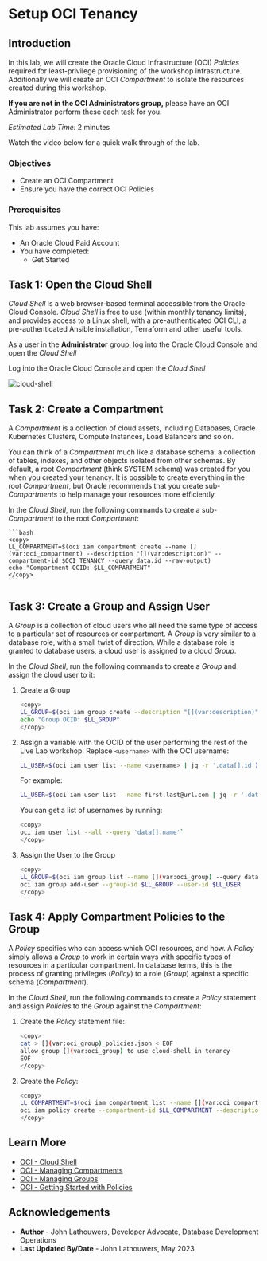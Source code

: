 # Setup OCI Tenancy

## Introduction

In this lab, we will create the Oracle Cloud Infrastructure (OCI) *Policies* required for least-privilege provisioning of the workshop infrastructure.  Additionally we will create an OCI *Compartment* to isolate the resources created during this workshop.

<if type="tenancy">

**If you are not in the OCI Administrators group,** please have an OCI Administrator perform these each task for you.

</fi>

*Estimated Lab Time:* 2 minutes

Watch the video below for a quick walk through of the lab.
[](youtube:zNKxJjkq0Pw)

### Objectives

* Create an OCI Compartment
* Ensure you have the correct OCI Policies

### Prerequisites

This lab assumes you have:

* An Oracle Cloud Paid Account
* You have completed:
  * Get Started

## Task 1: Open the Cloud Shell

*Cloud Shell* is a web browser-based terminal accessible from the Oracle Cloud Console. *Cloud Shell* is free to use (within monthly tenancy limits), and provides access to a Linux shell, with a pre-authenticated OCI CLI, a pre-authenticated Ansible installation, Terraform and other useful tools.

<if type="tenancy">

As a user in the **Administrator** group, log into the Oracle Cloud Console and open the *Cloud Shell*

</fi>

<if type="freetier">

Log into the Oracle Cloud Console and open the *Cloud Shell*

</fi>

![cloud-shell](https://oracle-livelabs.github.io/common/images/console/cloud-shell.png)

## Task 2: Create a Compartment

A *Compartment* is a collection of cloud assets, including Databases, Oracle Kubernetes Clusters, Compute Instances, Load Balancers and so on.

You can think of a *Compartment* much like a database schema: a collection of tables, indexes, and other objects isolated from other schemas.  By default, a root *Compartment* (think SYSTEM schema) was created for you when you created your tenancy.  It is possible to create everything in the root *Compartment*, but Oracle recommends that you create sub-*Compartments* to help manage your resources more efficiently.

In the *Cloud Shell*, run the following commands to create a sub-*Compartment* to the root *Compartment*:

    ```bash
    <copy>
    LL_COMPARTMENT=$(oci iam compartment create --name [](var:oci_compartment) --description "[](var:description)" --compartment-id $OCI_TENANCY --query data.id --raw-output)
    echo "Compartment OCID: $LL_COMPARTMENT"
    </copy>
    ```

## Task 3: Create a Group and Assign User

A *Group* is a collection of cloud users who all need the same type of access to a particular set of resources or compartment.  A *Group* is very similar to a database role, with a small twist of direction.  While a database role is granted to database users, a cloud user is assigned to a cloud *Group*.

In the *Cloud Shell*, run the following commands to create a *Group* and assign the cloud user to it:

1. Create a Group

    ```bash
    <copy>
    LL_GROUP=$(oci iam group create --description "[](var:description)" --name [](var:oci_group) --query data.id --raw-output)
    echo "Group OCID: $LL_GROUP"
    </copy>
    ```

2. Assign a variable with the OCID of the user performing the rest of the Live Lab workshop.
    Replace `<username>` with the OCI username:

   ```bash
   LL_USER=$(oci iam user list --name <username> | jq -r '.data[].id')
   ```

    For example:

    ```bash
    LL_USER=$(oci iam user list --name first.last@url.com | jq -r '.data[].id')`
    ```

    You can get a list of usernames by running:

    ```bash
    <copy>
    oci iam user list --all --query 'data[].name'`
    </copy>
    ```

3. Assign the User to the Group

    ```bash
    <copy>
    LL_GROUP=$(oci iam group list --name [](var:oci_group) --query data.id --raw-output)
    oci iam group add-user --group-id $LL_GROUP --user-id $LL_USER
    </copy>
    ```

## Task 4: Apply Compartment Policies to the Group

A *Policy* specifies who can access which OCI resources, and how.  A *Policy* simply allows a *Group* to work in certain ways with specific types of resources in a particular compartment.  In database terms, this is the process of granting privileges (*Policy*) to a role (*Group*) against a specific schema (*Compartment*).

In the *Cloud Shell*, run the following commands to create a *Policy* statement and assign *Policies* to the *Group* against the *Compartment*:

1. Create the *Policy* statement file:

    ```bash
    <copy>
    cat > [](var:oci_group)_policies.json < EOF
    allow group [](var:oci_group) to use cloud-shell in tenancy
    EOF
    </copy>
    ```

2. Create the *Policy*:

    ```bash
    <copy>
    LL_COMPARTMENT=$(oci iam compartment list --name [](var:oci_compartment) | jq -r '.data[].id')
    oci iam policy create --compartment-id $LL_COMPARTMENT --description "[](var:description)" --name [](var:oci_group)_POLICY --statements file://[](var:oci_group)_policies.json
    </copy>
    ```

## Learn More

* [OCI - Cloud Shell](https://docs.oracle.com/en-us/iaas/Content/API/Concepts/cloudshellintro.htm)
* [OCI - Managing Compartments](https://docs.oracle.com/en-us/iaas/Content/Identity/Tasks/managingcompartments.htm)
* [OCI - Managing Groups](https://docs.oracle.com/en-us/iaas/Content/Identity/Tasks/managinggroups.htm)
* [OCI - Getting Started with Policies](https://docs.oracle.com/en-us/iaas/Content/Identity/Concepts/policygetstarted.htm)

## Acknowledgements

* **Author** - John Lathouwers, Developer Advocate, Database Development Operations
* **Last Updated By/Date** - John Lathouwers, May 2023
